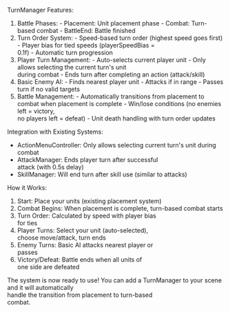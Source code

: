TurnManager Features:

  1. Battle Phases:
    - Placement: Unit placement phase
    - Combat: Turn-based combat
    - BattleEnd: Battle finished
  2. Turn Order System:
    - Speed-based turn order (highest speed goes
  first)
    - Player bias for tied speeds (playerSpeedBias =      
  0.1f)
    - Automatic turn progression
  3. Player Turn Management:
    - Auto-selects current player unit
    - Only allows selecting the current turn's unit       
  during combat
    - Ends turn after completing an action
  (attack/skill)
  4. Basic Enemy AI:
    - Finds nearest player unit
    - Attacks if in range
    - Passes turn if no valid targets
  5. Battle Management:
    - Automatically transitions from placement to
  combat when placement is complete
    - Win/lose conditions (no enemies left = victory,     
   no players left = defeat)
    - Unit death handling with turn order updates

  Integration with Existing Systems:

  - ActionMenuController: Only allows selecting
  current turn's unit during combat
  - AttackManager: Ends player turn after successful      
  attack (with 0.5s delay)
  - SkillManager: Will end turn after skill use
  (similar to attacks)

  How it Works:

  1. Start: Place your units (existing placement
  system)
  2. Combat Begins: When placement is complete,
  turn-based combat starts
  3. Turn Order: Calculated by speed with player bias     
   for ties
  4. Player Turns: Select your unit (auto-selected),      
  choose move/attack, turn ends
  5. Enemy Turns: Basic AI attacks nearest player or      
  passes
  6. Victory/Defeat: Battle ends when all units of        
  one side are defeated

  The system is now ready to use! You can add a
  TurnManager to your scene and it will automatically     
   handle the transition from placement to turn-based     
   combat.
